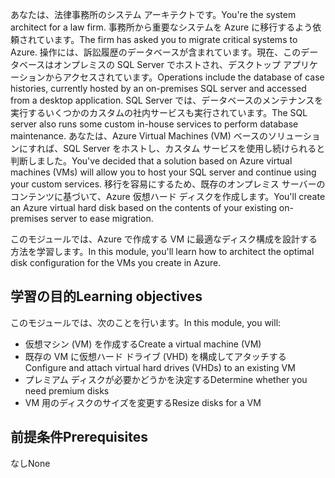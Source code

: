 <span data-ttu-id="c7f9b-101">あなたは、法律事務所のシステム アーキテクトです。</span><span class="sxs-lookup"><span data-stu-id="c7f9b-101">You're the system architect for a law firm.</span></span> <span data-ttu-id="c7f9b-102">事務所から重要なシステムを Azure に移行するよう依頼されています。</span><span class="sxs-lookup"><span data-stu-id="c7f9b-102">The firm has asked you to migrate critical systems to Azure.</span></span> <span data-ttu-id="c7f9b-103">操作には、訴訟履歴のデータベースが含まれています。現在、このデータベースはオンプレミスの SQL Server でホストされ、デスクトップ アプリケーションからアクセスされています。</span><span class="sxs-lookup"><span data-stu-id="c7f9b-103">Operations include the database of case histories, currently hosted by an on-premises SQL server and accessed from a desktop application.</span></span> <span data-ttu-id="c7f9b-104">SQL Server では、データベースのメンテナンスを実行するいくつかのカスタムの社内サービスも実行されています。</span><span class="sxs-lookup"><span data-stu-id="c7f9b-104">The SQL server also runs some custom in-house services to perform database maintenance.</span></span> <span data-ttu-id="c7f9b-105">あなたは、Azure Virtual Machines (VM) ベースのソリューションにすれば、SQL Server をホストし、カスタム サービスを使用し続けられると判断しました。</span><span class="sxs-lookup"><span data-stu-id="c7f9b-105">You've decided that a solution based on Azure virtual machines (VMs) will allow you to host your SQL server and continue using your custom services.</span></span> <span data-ttu-id="c7f9b-106">移行を容易にするため、既存のオンプレミス サーバーのコンテンツに基づいて、Azure 仮想ハード ディスクを作成します。</span><span class="sxs-lookup"><span data-stu-id="c7f9b-106">You'll create an Azure virtual hard disk based on the contents of your existing on-premises server to ease migration.</span></span>

<span data-ttu-id="c7f9b-107">このモジュールでは、Azure で作成する VM に最適なディスク構成を設計する方法を学習します。</span><span class="sxs-lookup"><span data-stu-id="c7f9b-107">In this module, you'll learn how to architect the optimal disk configuration for the VMs you create in Azure.</span></span>

## <a name="learning-objectives"></a><span data-ttu-id="c7f9b-108">学習の目的</span><span class="sxs-lookup"><span data-stu-id="c7f9b-108">Learning objectives</span></span>

<span data-ttu-id="c7f9b-109">このモジュールでは、次のことを行います。</span><span class="sxs-lookup"><span data-stu-id="c7f9b-109">In this module, you will:</span></span>

- <span data-ttu-id="c7f9b-110">仮想マシン (VM) を作成する</span><span class="sxs-lookup"><span data-stu-id="c7f9b-110">Create a virtual machine (VM)</span></span>
- <span data-ttu-id="c7f9b-111">既存の VM に仮想ハード ドライブ (VHD) を構成してアタッチする</span><span class="sxs-lookup"><span data-stu-id="c7f9b-111">Configure and attach virtual hard drives (VHDs) to an existing VM</span></span>
- <span data-ttu-id="c7f9b-112">プレミアム ディスクが必要かどうかを決定する</span><span class="sxs-lookup"><span data-stu-id="c7f9b-112">Determine whether you need premium disks</span></span>
- <span data-ttu-id="c7f9b-113">VM 用のディスクのサイズを変更する</span><span class="sxs-lookup"><span data-stu-id="c7f9b-113">Resize disks for a VM</span></span>

## <a name="prerequisites"></a><span data-ttu-id="c7f9b-114">前提条件</span><span class="sxs-lookup"><span data-stu-id="c7f9b-114">Prerequisites</span></span>  

<span data-ttu-id="c7f9b-115">なし</span><span class="sxs-lookup"><span data-stu-id="c7f9b-115">None</span></span>